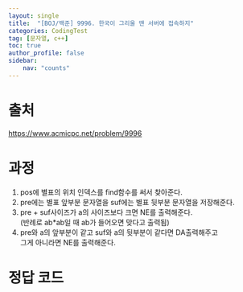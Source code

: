 ```yaml
---
layout: single
title:  "[BOJ/백준] 9996. 한국이 그리울 땐 서버에 접속하지"
categories: CodingTest
tag: [문자열, c++]
toc: true
author_profile: false
sidebar:
    nav: "counts"
---
```


# 출처
<https://www.acmicpc.net/problem/9996>



  
  
# 과정
1. pos에 별표의 위치 인덱스를  find함수를 써서 찾아준다.
2. pre에는 별표 앞부분 문자열을 suf에는 별표 뒷부분 문자열을 저장해준다.
3. pre + suf사이즈가 a의 사이즈보다 크면 NE를 출력해준다.  
(반례로 ab*ab일 때 ab가 들어오면 맞다고 출력됨)
4. pre와 a의 앞부분이 같고 suf와 a의 뒷부분이 같다면 DA출력해주고  
그게 아니라면 NE를 출력해준다.




# 정답 코드
<script src="https://gist.github.com/kghees/b9e98193a9bc8a0331a10fc18863ee32.js"></script>





